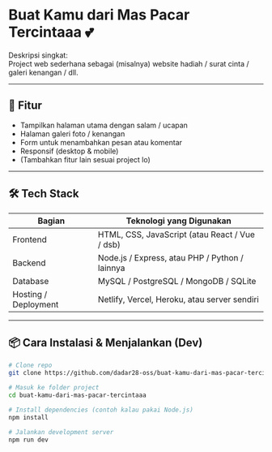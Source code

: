 # Buat Kamu dari Mas Pacar Tercintaaa 💕

Deskripsi singkat:  
Project web sederhana sebagai (misalnya) website hadiah / surat cinta / galeri kenangan / dll.

---

## 🧩 Fitur

- Tampilkan halaman utama dengan salam / ucapan  
- Halaman galeri foto / kenangan  
- Form untuk menambahkan pesan atau komentar  
- Responsif (desktop & mobile)  
- (Tambahkan fitur lain sesuai project lo)

---

## 🛠 Tech Stack

| Bagian | Teknologi yang Digunakan |
|---|---|
| Frontend | HTML, CSS, JavaScript (atau React / Vue / dsb) |
| Backend | Node.js / Express, atau PHP / Python / lainnya |
| Database | MySQL / PostgreSQL / MongoDB / SQLite |
| Hosting / Deployment | Netlify, Vercel, Heroku, atau server sendiri |

---

## 📦 Cara Instalasi & Menjalankan (Dev)

```bash
# Clone repo
git clone https://github.com/dadar28-oss/buat-kamu-dari-mas-pacar-tercintaaa.git

# Masuk ke folder project
cd buat-kamu-dari-mas-pacar-tercintaaa

# Install dependencies (contoh kalau pakai Node.js)
npm install

# Jalankan development server
npm run dev
